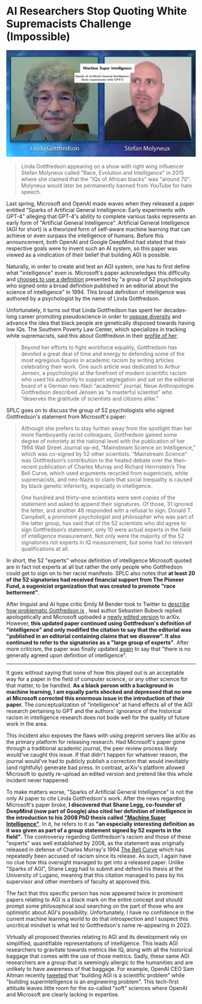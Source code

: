 # AI Researchers Stop Quoting White Supremacists Challenge (Impossible)
![AI paper titles laid over a screenshot of Linda Gottfredson and Stefan Molyneux](images/gottfredson/gottfredson-molyneux.jpg)
> Linda Gottfredson appearing on a show with right wing influencer Stefan Molyneux called "Race, Evolution and Intelligence" in 2015 where she claimed that the "IQs of African blacks" was "around 70". Molyneux would later be permanently banned from YouTube for hate speech.

Last spring, Microsoft and OpenAI made waves when they released a paper entitled "Sparks of Artificial General Intelligence: Early experiments with GPT-4" alleging that GPT-4's ability to complete various tasks represents an early form of "Artificial General Intelligence". Artificial General Intelligence (AGI for short) is a theorized form of self-aware machine learning that can achieve or even surpass the intelligence of humans. Before this announcement, both OpenAI and Google DeepMind had stated that their respective goals were to invent such an AI system, so this paper was viewed as a vindication of their belief that building AGI is possible.

Naturally, in order to create and test an AGI system, one has to first define what "intelligence" even is. Microsoft's paper acknowledges this difficulty and [chooses to use a definition](https://arxiv.org/pdf/2303.12712v1.pdf#section.1) presented by "a group of 52 psychologists who signed onto a broad definition published in an editorial about the science of intelligence" in 1994. This broad definition of intelligence was authored by a psychologist by the name of  Linda Gottfredson.

Unfortunately, it turns out that Linda Gottfredson has spent her decades-long career promoting pseudoscience in order to [oppose diversity](https://www1.udel.edu/educ/gottfredson/reprints/1994fromtheashes.pdf) and advance the idea that black people are genetically disposed towards having low IQs. The Southern Poverty Law Center, which specializes in tracking white supremacists, said this about Gottfredson in their [profile of her](https://www.splcenter.org/fighting-hate/extremist-files/individual/linda-gottfredson):
> Beyond her efforts to fight workforce equality, Gottfredson has devoted a great deal of time and energy to defending some of the most egregious figures in academic racism by writing articles celebrating their work. One such article was dedicated to Arthur Jensen, a psychologist at the forefront of modern scientific racism who used his authority to support segregation and sat on the editorial board of a German neo-Nazi “academic” journal, Neue Anthropologie. Gottfredson described Jensen as “a masterful scientist” who “deserves the gratitude of scientists and citizens alike.” 

SPLC goes on to discuss the group of 52 psychologists who signed Gottfredson's statement from Microsoft's paper:
> Although she prefers to stay further away from the spotlight than her more flamboyantly racist colleagues, Gottfredson gained some degree of notoriety at the national level with the publication of her 1994 Wall Street Journal op-ed, “Mainstream Science on Intelligence,” which was co-signed by 52 other scientists. “Mainstream Science” was Gottfredson’s contribution to the heated debate over the then-recent publication of Charles Murray and Richard Herrnstein’s The Bell Curve, which used arguments recycled from eugenicists, white supremacists, and neo-Nazis to claim that social inequality is caused by black genetic inferiority, especially in intelligence. 
> 
> One hundred and thirty-one scientists were sent copies of the statement and asked to append their signatures. Of those, 31 ignored the letter, and another 48 responded with a refusal to sign. Donald T. Campbell, a prominent psychologist and philosopher who was part of the latter group, has said that of the 52 scientists who did agree to sign Gottfredson’s statement, only 10 were actual experts in the field of intelligence measurement. Not only were the majority of the 52 signatories not experts in IQ measurement, but some had no relevant qualifications at all. 

In short, the 52 "experts" whose definition of intelligence Microsoft quoted are in fact not experts at all but rather the only people who Gottfredson could get to sign on to her racist manifesto. SPLC also notes that **at least 20 of the 52 signatories had received financial support from The Pioneer Fund, a eugenicist organization that was created to promote "race betterment"**. 

After linguist and AI hype critic Emily M Bender took to Twitter to [describe how problematic Gottfredson is](https://twitter.com/emilymbender/status/1645522063636193281) , lead author Sebastien Bubeck replied apologetically and Microsoft uploaded a [newly edited version](https://arxiv.org/pdf/2303.12712v4.pdf) to arXiv. However, **this updated paper continued using Gottfredson's definition of "intelligence" and only modified the citation to say that the editorial was "published in an editorial containing claims that we disavow". It also continued to refer to the signatories as a "large group of experts"**. After more criticism, the paper was finally updated [again](https://arxiv.org/pdf/2303.12712v5.pdf) to say that "there is no generally agreed upon definition of intelligence".

---
It goes without saying that none of how this played out is an acceptable way for a paper in the field of computer science, or any other science for that matter, to be handled. **As a black person with a background in machine learning, I am equally parts shocked and depressed that no one at Microsoft corrected this enormous issue in the introduction of their paper.** The conceptualization of "intelligence" at hand effects all of the AGI research pertaining to GPT and the authors' ignorance of the historical racism in intelligence research does not bode well for the quality of future work in the area. 

This incident also exposes the flaws with using preprint servers like arXiv as the primary platform for releasing research. Had Microsoft's paper gone through a traditional academic journal, the peer review process likely would've caught this issue. If that didn't happen for whatever reason, the journal would've had to publicly publish a correction that would inevitably (and rightfully) generate bad press. In contrast, arXiv's platform allowed Microsoft to quietly re-upload an edited version and pretend like this whole incident never happened. 

To make matters worse, "Sparks of Artificial General Intelligence" is not the only AI paper to cite Linda Gottfredson's work. After the news regarding Microsoft's paper broke, **I discovered that Shane Legg, co-founder of DeepMind (now part of Google) also cited her definition of intelligence in the introduction to his 2008 PhD thesis called ["Machine Super Intelligence"](https://www.vetta.org/documents/Machine_Super_Intelligence.pdf)**. In it, he refers to it as **"an especially interesting definition as it was given as part of a group statement signed by 52 experts in the field"**. The controversy regarding Gottfredson's racism and those of these "experts" was well established by 2008, as the statement was originally released in defense of Charles Murray's 1994 [The Bell Curve]() which has repeatedly been accused of racism since its release. As such, I again have no clue how this oversight managed to get into a released paper. Unlike "Sparks of AGI", Shane Legg had to submit and defend his thesis at the University of Lugano, meaning that this citation managed to pass by his supervisor and other members of faculty at approved this. 

The fact that this specific person has now appeared twice in prominent papers relating to AGI is a black mark on the entire concept and should prompt some philosophical soul searching on the part of those who are optimistic about AGI's possibility. Unfortunately, I have no confidence in the current machine learning world to do that introspection and I suspect this uncritical mindset is what led to Gottfredson's name re-appearing in 2023. 

Virtually all proposed theories relating to AGI and its development rely on simplified, quantifiable representations of intelligence. This leads AGI researchers to gravitate towards metrics like IQ, along with all the historical baggage that comes with the use of those metrics. Sadly, these same AGI researchers are a group that is seemingly allergic to the humanities and are unlikely to have awareness of that baggage. For example, OpenAI CEO Sam Altman recently [tweeted](https://twitter.com/sama/status/1696286884803301605) that "building AGI is a scientific problem" while "building superintelligence is an engineering problem". This tech-first attitude leaves little room for the so-called "soft" sciences where OpenAI and Microsoft are clearly lacking in expertise.